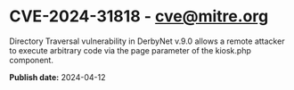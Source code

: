 # CVE-2024-31818 - cve@mitre.org

Directory Traversal vulnerability in DerbyNet v.9.0 allows a remote attacker to execute arbitrary code via the page parameter of the kiosk.php component.

**Publish date:** 2024-04-12
